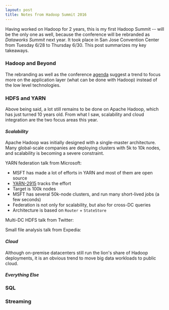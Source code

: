 ```yaml
---
layout: post
title: Notes from Hadoop Summit 2016
---
```


Having worked on Hadoop for 2 years, this is my first Hadoop Summit -- will be the only one as well, because the conference will be rebranded as *Dataworks Summit* next year. It took place in San Jose Convention Center from Tuesday 6/28 to Thursday 6/30. This post summarizes my key takeaways.

### Hadoop and Beyond
The rebranding as well as the conference [agenda](http://hadoopsummit.org/san-jose/agenda/) suggest a trend to focus more on the application layer (what can be done with Hadoop) instead of the low level technologies.

### HDFS and YARN
Above being said, a lot still remains to be done on Apache Hadoop, which has just turned 10 years old. From what I saw, scalability and cloud integration are the two focus areas this year.

#### _Scalability_
Apache Hadoop was initially designed with a single-master architecture. Many global-scale companies are deploying clusters with 5k to 10k nodes, and scalability is becoming a severe constraint.

YARN federation talk from Microsoft:
* MSFT has made a lot of efforts in YARN and most of them are open source
* [YARN-2915](https://issues.apache.org/jira/browse/YARN-2915) tracks the effort
* Target is 100k nodes
* MSFT has several 50k-node clusters, and run many short-lived jobs (a few seconds)
* Federation is not only for scalability, but also for cross-DC queries
* Architecture is based on ```Router``` + ```StateStore```

Multi-DC HDFS talk from Twitter:

Small file analysis talk from Expedia:

#### _Cloud_
Although on-premise datacenters still run the lion's share of Hadoop deployments, it is an obvious trend to move big data workloads to public cloud.

#### _Everything Else_

### SQL

### Streaming
